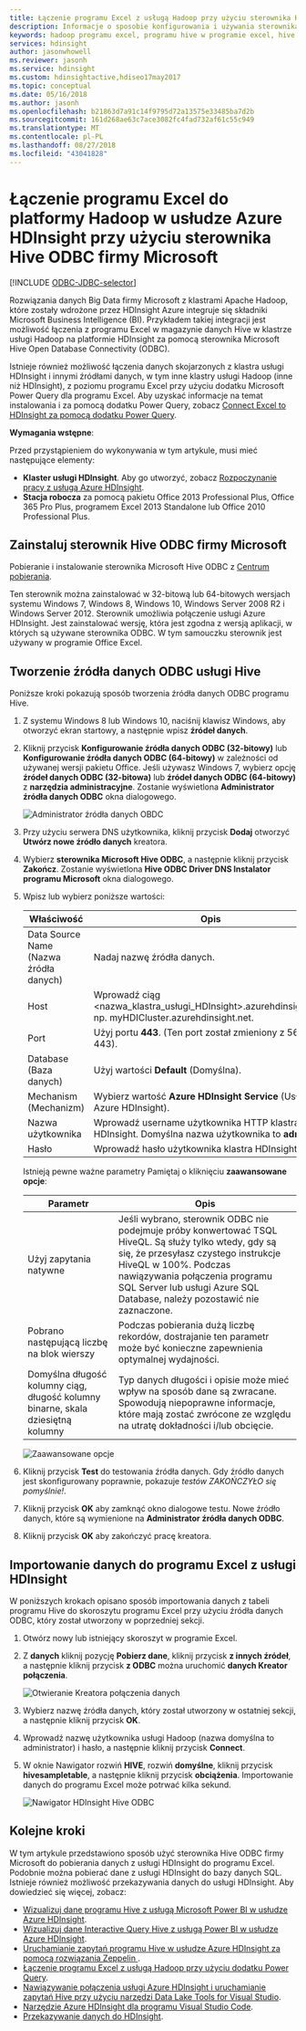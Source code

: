 ```yaml
---
title: Łączenie programu Excel z usługą Hadoop przy użyciu sterownika Hive ODBC — usługa Azure HDInsight
description: Informacje o sposobie konfigurowania i używania sterownika Hive ODBC firmy Microsoft dla programu Excel, wykonywać zapytania względem danych w klastrach HDInsight z programu Microsoft Excel.
keywords: hadoop programu excel, programu hive w programie excel, hive odbc
services: hdinsight
author: jasonwhowell
ms.reviewer: jasonh
ms.service: hdinsight
ms.custom: hdinsightactive,hdiseo17may2017
ms.topic: conceptual
ms.date: 05/16/2018
ms.author: jasonh
ms.openlocfilehash: b21863d7a91c14f9795d72a13575e33485ba7d2b
ms.sourcegitcommit: 161d268ae63c7ace3082fc4fad732af61c55c949
ms.translationtype: MT
ms.contentlocale: pl-PL
ms.lasthandoff: 08/27/2018
ms.locfileid: "43041828"
---
```

# <a name="connect-excel-to-hadoop-in-azure-hdinsight-with-the-microsoft-hive-odbc-driver"></a>Łączenie programu Excel do platformy Hadoop w usłudze Azure HDInsight przy użyciu sterownika Hive ODBC firmy Microsoft

[!INCLUDE [ODBC-JDBC-selector](../../../includes/hdinsight-selector-odbc-jdbc.md)]

Rozwiązania danych Big Data firmy Microsoft z klastrami Apache Hadoop, które zostały wdrożone przez HDInsight Azure integruje się składniki Microsoft Business Intelligence (BI). Przykładem takiej integracji jest możliwość łączenia z programu Excel w magazynie danych Hive w klastrze usługi Hadoop na platformie HDInsight za pomocą sterownika Microsoft Hive Open Database Connectivity (ODBC).

Istnieje również możliwość łączenia danych skojarzonych z klastra usługi HDInsight i innymi źródłami danych, w tym inne klastry usługi Hadoop (inne niż HDInsight), z poziomu programu Excel przy użyciu dodatku Microsoft Power Query dla programu Excel. Aby uzyskać informacje na temat instalowania i za pomocą dodatku Power Query, zobacz [Connect Excel to HDInsight za pomocą dodatku Power Query][hdinsight-power-query].



**Wymagania wstępne**:

Przed przystąpieniem do wykonywania w tym artykule, musi mieć następujące elementy:

* **Klaster usługi HDInsight**. Aby go utworzyć, zobacz [Rozpoczynanie pracy z usługą Azure HDInsight](apache-hadoop-linux-tutorial-get-started.md).
* **Stacja robocza** za pomocą pakietu Office 2013 Professional Plus, Office 365 Pro Plus, programem Excel 2013 Standalone lub Office 2010 Professional Plus.

## <a name="install-microsoft-hive-odbc-driver"></a>Zainstaluj sterownik Hive ODBC firmy Microsoft
Pobieranie i instalowanie sterownika Microsoft Hive ODBC z [Centrum pobierania][hive-odbc-driver-download].

Ten sterownik można zainstalować w 32-bitową lub 64-bitowych wersjach systemu Windows 7, Windows 8, Windows 10, Windows Server 2008 R2 i Windows Server 2012. Sterownik umożliwia połączenie usługi Azure HDInsight. Jest zainstalować wersję, która jest zgodna z wersją aplikacji, w których są używane sterownika ODBC. W tym samouczku sterownik jest używany w programie Office Excel.

## <a name="create-hive-odbc-data-source"></a>Tworzenie źródła danych ODBC usługi Hive
Poniższe kroki pokazują sposób tworzenia źródła danych ODBC programu Hive.

1. Z systemu Windows 8 lub Windows 10, naciśnij klawisz Windows, aby otworzyć ekran startowy, a następnie wpisz **źródeł danych**.
2. Kliknij przycisk **Konfigurowanie źródła danych ODBC (32-bitowy)** lub **Konfigurowanie źródła danych ODBC (64-bitowy)** w zależności od używanej wersji pakietu Office. Jeśli używasz Windows 7, wybierz opcję **źródeł danych ODBC (32-bitowa)** lub **źródeł danych ODBC (64-bitowy)** z **narzędzia administracyjne**. Zostanie wyświetlona **Administrator źródła danych ODBC** okna dialogowego.
   
    ![Administrator źródła danych OBDC](./media/apache-hadoop-connect-excel-hive-odbc-driver/HDI.SimbaHiveOdbc.DataSourceAdmin1.png "skonfigurować przy użyciu Administratora źródła danych ODBC DSN")

3. Przy użyciu serwera DNS użytkownika, kliknij przycisk **Dodaj** otworzyć **Utwórz nowe źródło danych** kreatora.
4. Wybierz **sterownika Microsoft Hive ODBC**, a następnie kliknij przycisk **Zakończ**. Zostanie wyświetlona **Hive ODBC Driver DNS Instalator programu Microsoft** okna dialogowego.
5. Wpisz lub wybierz poniższe wartości:
   
   | Właściwość | Opis |
   | --- | --- |
   |  Data Source Name (Nazwa źródła danych) |Nadaj nazwę źródła danych. |
   |  Host |Wprowadź ciąg &lt;nazwa_klastra_usługi_HDInsight>.azurehdinsight.net, np. myHDICluster.azurehdinsight.net. |
   |  Port |Użyj portu <strong>443</strong>. (Ten port został zmieniony z 563 na 443). |
   |  Database (Baza danych) |Użyj wartości <strong>Default</strong> (Domyślna). |
   |  Mechanism (Mechanizm) |Wybierz wartość <strong>Azure HDInsight Service</strong> (Usługa Azure HDInsight). |
   |  Nazwa użytkownika |Wprowadź username użytkownika HTTP klastra HDInsight. Domyślna nazwa użytkownika to <strong>admin</strong>. |
   |  Hasło |Wprowadź hasło użytkownika klastra HDInsight. |
   
    </table>
   
    Istnieją pewne ważne parametry Pamiętaj o kliknięciu **zaawansowane opcje**:
   
   | Parametr | Opis |
   | --- | --- |
   |  Użyj zapytania natywne |Jeśli wybrano, sterownik ODBC nie podejmuje próby konwertować TSQL HiveQL. Są służy tylko wtedy, gdy są się, że przesyłasz czystego instrukcje HiveQL w 100%. Podczas nawiązywania połączenia programu SQL Server lub usługi Azure SQL Database, należy pozostawić nie zaznaczone. |
   |  Pobrano następującą liczbę na blok wierszy |Podczas pobierania dużą liczbę rekordów, dostrajanie ten parametr może być konieczne zapewnienia optymalnej wydajności. |
   |  Domyślna długość kolumny ciąg, długość kolumny binarne, skala dziesiętną kolumny |Typ danych długości i opisie może mieć wpływ na sposób dane są zwracane. Spowodują niepoprawne informacje, które mają zostać zwrócone ze względu na utratę dokładności i/lub obcięcie. |

    ![Zaawansowane opcje](./media/apache-hadoop-connect-excel-hive-odbc-driver/HDI.HiveOdbc.DataSource.AdvancedOptions1.png "DSN zaawansowane opcje konfiguracji")

1. Kliknij przycisk **Test** do testowania źródła danych. Gdy źródło danych jest skonfigurowany poprawnie, pokazuje *testów ZAKOŃCZYŁO się pomyślnie!*.
2. Kliknij przycisk **OK** aby zamknąć okno dialogowe testu. Nowe źródło danych, które są wymienione na **Administrator źródła danych ODBC**.
3. Kliknij przycisk **OK** aby zakończyć pracę kreatora.

## <a name="import-data-into-excel-from-hdinsight"></a>Importowanie danych do programu Excel z usługi HDInsight
W poniższych krokach opisano sposób importowania danych z tabeli programu Hive do skoroszytu programu Excel przy użyciu źródła danych ODBC, który został utworzony w poprzedniej sekcji.

1. Otwórz nowy lub istniejący skoroszyt w programie Excel.
2. Z **danych** kliknij pozycję **Pobierz dane**, kliknij przycisk **z innych źródeł**, a następnie kliknij przycisk **z ODBC** można uruchomić **danych Kreator połączenia**.
   
    ![Otwieranie Kreatora połączenia danych](./media/apache-hadoop-connect-excel-hive-odbc-driver/HDI.SimbaHiveOdbc.Excel.DataConnection1.png "otwieranie Kreatora połączenia danych")
4. Wybierz nazwę źródła danych, który został utworzony w ostatniej sekcji, a następnie kliknij przycisk **OK**.
5. Wprowadź nazwę użytkownika usługi Hadoop (nazwa domyślna to administrator) i hasło, a następnie kliknij przycisk **Connect**.
6. W oknie Nawigator rozwiń **HIVE**, rozwiń **domyślne**, kliknij przycisk **hivesampletable**, a następnie kliknij przycisk **obciążenia**. Importowanie danych do programu Excel może potrwać kilka sekund.

    ![Nawigator HDInsight Hive ODBC](./media/apache-hadoop-connect-excel-hive-odbc-driver/hdinsight.hive.odbc.navigator.png "otwieranie Kreatora połączenia danych")


## <a name="next-steps"></a>Kolejne kroki
W tym artykule przedstawiono sposób użyć sterownika Hive ODBC firmy Microsoft do pobierania danych z usługi HDInsight do programu Excel. Podobnie można pobierać dane z usługi HDInsight do bazy danych SQL. Istnieje również możliwość przekazywania danych do usługi HDInsight. Aby dowiedzieć się więcej, zobacz:

* [Wizualizuj dane programu Hive z usługą Microsoft Power BI w usłudze Azure HDInsight](apache-hadoop-connect-hive-power-bi.md).
* [Wizualizuj dane Interactive Query Hive z usługą Power BI w usłudze Azure HDInsight](../interactive-query/apache-hadoop-connect-hive-power-bi-directquery.md).
* [Uruchamianie zapytań programu Hive w usłudze Azure HDInsight za pomocą rozwiązania Zeppelin ](./../hdinsight-connect-hive-zeppelin.md).
* [Łączenie programu Excel z usługą Hadoop przy użyciu dodatku Power Query](apache-hadoop-connect-excel-power-query.md).
* [Nawiązywanie połączenia usługi Azure HDInsight i uruchamianie zapytań Hive przy użyciu narzędzi Data Lake Tools for Visual Studio](apache-hadoop-visual-studio-tools-get-started.md).
* [Narzędzie Azure HDInsight dla programu Visual Studio Code](../hdinsight-for-vscode.md).
* [Przekazywanie danych do HDInsight](./../hdinsight-upload-data.md).

[hdinsight-use-sqoop]:hdinsight-use-sqoop.md
[hdinsight-analyze-flight-data]: hdinsight-analyze-flight-delay-data.md
[hdinsight-use-hive]:hdinsight-use-hive.md
[hdinsight-upload-data]: ../hdinsight-upload-data.md
[hdinsight-power-query]: ../hdinsight-connect-excel-power-query.md
[hive-odbc-driver-download]: http://go.microsoft.com/fwlink/?LinkID=286698


